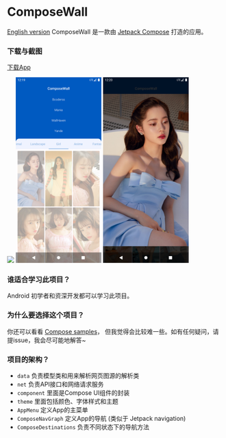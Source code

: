 # ComposeWall

[English version](README.md)
ComposeWall 是一款由 [Jetpack Compose](https://developer.android.com/jetpack/compose) 打造的应用。

### 下载与截图

[下载App](https://github.com/DanteAndroid/ComposeWall/releases/)

<img src="Screenshots/0.png" width="200"> <img src="Screenshots/1.png" width="200"> <img src="Screenshots/2.png" width="200">

### 谁适合学习此项目？

Android 初学者和资深开发都可以学习此项目。

### 为什么要选择这个项目？

你还可以看看 [Compose samples](https://github.com/android/compose-samples)，
但我觉得会比较难一些。如有任何疑问，请提issue，我会尽可能地解答~

### 项目的架构？

- `data` 负责模型类和用来解析网页图源的解析类
- `net` 负责API接口和网络请求服务
- `component` 里面是Compose UI组件的封装
- `theme` 里面包括颜色、字体样式和主题
- `AppMenu` 定义App的主菜单
- `ComposeNavGraph` 定义App的导航 (类似于 Jetpack navigation)
- `ComposeDestinations` 负责不同状态下的导航方法

